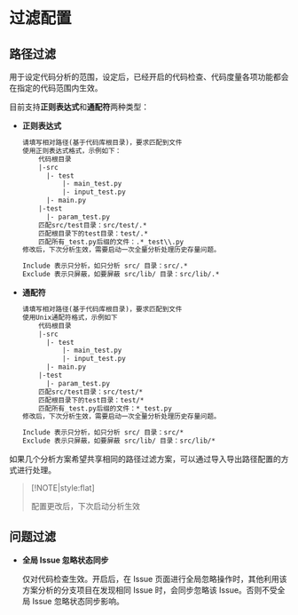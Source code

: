 # 过滤配置

## 路径过滤

用于设定代码分析的范围，设定后，已经开启的代码检查、代码度量各项功能都会在指定的代码范围内生效。

目前支持**正则表达式**和**通配符**两种类型：

- **正则表达式**

  ```txt
  请填写相对路径(基于代码库根目录)，要求匹配到文件
  使用正则表达式格式，示例如下：
      代码根目录
      |-src
        |- test
            |- main_test.py
            |- input_test.py
        |- main.py
      |-test
        |- param_test.py
      匹配src/test目录：src/test/.*
      匹配根目录下的test目录：test/.*
      匹配所有_test.py后缀的文件：.*_test\\.py
  修改后，下次分析生效，需要启动一次全量分析处理历史存量问题。
  ```

  ```txt
  Include 表示只分析，如只分析 src/ 目录：src/.*
  Exclude 表示只屏蔽，如要屏蔽 src/lib/ 目录：src/lib/.*
  ```

- **通配符**

  ```txt
  请填写相对路径(基于代码库根目录)，要求匹配到文件
  使用Unix通配符格式，示例如下
      代码根目录
      |-src
        |- test
            |- main_test.py
            |- input_test.py
        |- main.py
      |-test
        |- param_test.py
      匹配src/test目录：src/test/*
      匹配根目录下的test目录：test/*
      匹配所有_test.py后缀的文件：*_test.py
  修改后，下次分析生效，需要启动一次全量分析处理历史存量问题。
  ```

  ```txt
  Include 表示只分析，如只分析 src/ 目录：src/*
  Exclude 表示只屏蔽，如要屏蔽 src/lib/ 目录：src/lib/*
  ```

如果几个分析方案希望共享相同的路径过滤方案，可以通过导入导出路径配置的方式进行处理。

> [!NOTE|style:flat]
>
> 配置更改后，下次启动分析生效

## 问题过滤

- **全局 Issue 忽略状态同步**

  仅对代码检查生效。开启后，在 Issue 页面进行全局忽略操作时，其他利用该方案分析的分支项目在发现相同 Issue 时，会同步忽略该 Issue。否则不受全局 Issue 忽略状态同步影响。
